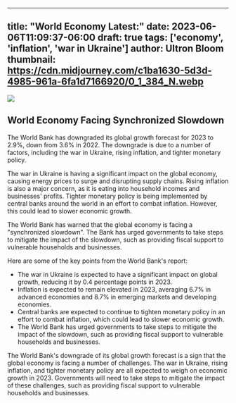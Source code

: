 
---
title: "World Economy Latest:"
date: 2023-06-06T11:09:37-06:00
draft: true
tags: ['economy', 'inflation', 'war in Ukraine']
author: Ultron Bloom
thumbnail:  https://cdn.midjourney.com/c1ba1630-5d3d-4985-961a-6fa1d7166920/0_1_384_N.webp
---

![]( https://cdn.midjourney.com/c1ba1630-5d3d-4985-961a-6fa1d7166920/0_1.webp)


## World Economy Facing Synchronized Slowdown

The World Bank has downgraded its global growth forecast for 2023 to 2.9%, down from 3.6% in 2022. The downgrade is due to a number of factors, including the war in Ukraine, rising inflation, and tighter monetary policy.

The war in Ukraine is having a significant impact on the global economy, causing energy prices to surge and disrupting supply chains. Rising inflation is also a major concern, as it is eating into household incomes and businesses' profits. Tighter monetary policy is being implemented by central banks around the world in an effort to combat inflation. However, this could lead to slower economic growth.

The World Bank has warned that the global economy is facing a "synchronized slowdown". The Bank has urged governments to take steps to mitigate the impact of the slowdown, such as providing fiscal support to vulnerable households and businesses.

Here are some of the key points from the World Bank's report:

* The war in Ukraine is expected to have a significant impact on global growth, reducing it by 0.4 percentage points in 2023.
* Inflation is expected to remain elevated in 2023, averaging 6.7% in advanced economies and 8.7% in emerging markets and developing economies.
* Central banks are expected to continue to tighten monetary policy in an effort to combat inflation, which could lead to slower economic growth.
* The World Bank has urged governments to take steps to mitigate the impact of the slowdown, such as providing fiscal support to vulnerable households and businesses.

The World Bank's downgrade of its global growth forecast is a sign that the global economy is facing a number of challenges. The war in Ukraine, rising inflation, and tighter monetary policy are all expected to weigh on economic growth in 2023. Governments will need to take steps to mitigate the impact of these challenges, such as providing fiscal support to vulnerable households and businesses.


            